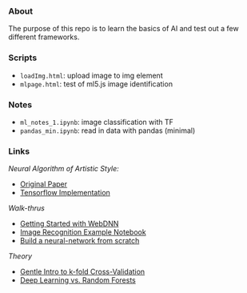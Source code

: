 
### About

The purpose of this repo is to learn the basics of AI and test out a few different frameworks.

### Scripts
* `loadImg.html`: upload image to img element
* `mlpage.html`: test of ml5.js image identification

### Notes
* `ml_notes_1.ipynb`: image classification with TF
* `pandas_min.ipynb`: read in data with pandas (minimal)

### Links
*Neural Algorithm of Artistic Style:*
* <a href=https://arxiv.org/pdf/1508.06576.pdf> Original Paper </a>
* <a href=https://github.com/cysmith/neural-style-tf> Tensorflow Implementation </a>

*Walk-thrus*
* <a href=https://milhidaka.github.io/webdnn-exercise/> Getting Started with WebDNN</a>
* <a href=https://github.com/MGCodesandStats/image-recognition-with-keras-convolutional-neural-networks/blob/master/.ipynb_checkpoints/keras%20images-checkpoint.ipynb> Image Recognition Example Notebook </a>
* <a href=https://towardsdatascience.com/how-to-build-your-own-neural-network-from-scratch-in-python-68998a08e4f6>
   Build a neural-network from scratch </a>

*Theory*
* <a href=https://machinelearningmastery.com/k-fold-cross-validation/> Gentle Intro to k-fold Cross-Validation </a>
* <a href=https://perso.univ-st-etienne.fr/fod07375/Workshop/assets/slides/Presentation_Wolf.pdf> Deep Learning vs. Random Forests </a>
